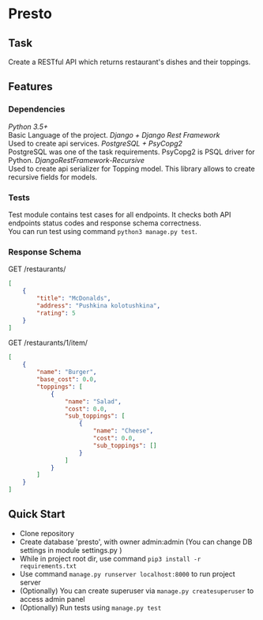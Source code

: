 # Presto

## Task
Create a RESTful API which returns restaurant's dishes and their toppings.

## Features

### Dependencies
*Python 3.5+*  
Basic Language of the project.
*Django + Django Rest Framework*   
Used to create api services.
*PostgreSQL + PsyCopg2*  
PostgreSQL was one of the task requirements. PsyCopg2 is PSQL driver for Python. 
*DjangoRestFramework-Recursive*  
Used to create api serializer for Topping model. This library allows to create recursive fields
for models.

### Tests
Test module contains test cases for all endpoints. It checks both API endpoints status codes and
response schema correctness.  
You can run test using command `python3 manage.py test`.

### Response Schema

GET /restaurants/
```json
[
    {
        "title": "McDonalds",
        "address": "Pushkina kolotushkina",
        "rating": 5
    }
]
```

GET /restaurants/1/item/
```json
[
    {
        "name": "Burger",
        "base_cost": 0.0,
        "toppings": [
            {
                "name": "Salad",
                "cost": 0.0,
                "sub_toppings": [
                    {
                        "name": "Cheese",
                        "cost": 0.0,
                        "sub_toppings": []
                    }
                ]
            }
        ]
    }
]
```

## Quick Start
* Clone repository
* Create database 'presto', with owner admin:admin (You can change DB settings in module settings.py )
* While in project root dir, use command `pip3 install -r requirements.txt`
* Use command `manage.py runserver localhost:8000` to run project server
* (Optionally) You can create superuser via `manage.py createsuperuser` to access admin panel
* (Optionally) Run tests using `manage.py test`
